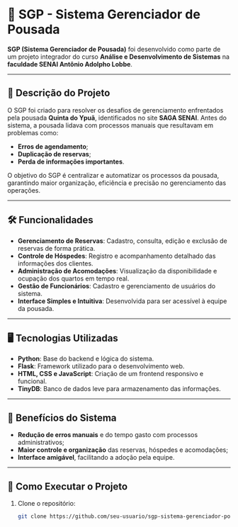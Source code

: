 # 🏨 SGP - Sistema Gerenciador de Pousada

**SGP (Sistema Gerenciador de Pousada)** foi desenvolvido como parte de um projeto integrador do curso **Análise e Desenvolvimento de Sistemas** na **faculdade SENAI Antônio Adolpho Lobbe**.

---

## 🎯 Descrição do Projeto

O SGP foi criado para resolver os desafios de gerenciamento enfrentados pela pousada **Quinta do Ypuã**, identificados no site **SAGA SENAI**. Antes do sistema, a pousada lidava com processos manuais que resultavam em problemas como:
- **Erros de agendamento**;
- **Duplicação de reservas**;
- **Perda de informações importantes**.

O objetivo do SGP é centralizar e automatizar os processos da pousada, garantindo maior organização, eficiência e precisão no gerenciamento das operações.

---

## 🛠️ Funcionalidades

- **Gerenciamento de Reservas**: Cadastro, consulta, edição e exclusão de reservas de forma prática.
- **Controle de Hóspedes**: Registro e acompanhamento detalhado das informações dos clientes.
- **Administração de Acomodações**: Visualização da disponibilidade e ocupação dos quartos em tempo real.
- **Gestão de Funcionários**: Cadastro e gerenciamento de usuários do sistema.
- **Interface Simples e Intuitiva**: Desenvolvida para ser acessível à equipe da pousada.

---

## 🖥️ Tecnologias Utilizadas

- **Python**: Base do backend e lógica do sistema.
- **Flask**: Framework utilizado para o desenvolvimento web.
- **HTML, CSS e JavaScript**: Criação de um frontend responsivo e funcional.
- **TinyDB**: Banco de dados leve para armazenamento das informações.

---

## 🚀 Benefícios do Sistema

- **Redução de erros manuais** e do tempo gasto com processos administrativos;
- **Maior controle e organização** das reservas, hóspedes e acomodações;
- **Interface amigável**, facilitando a adoção pela equipe.

---

## 📂 Como Executar o Projeto

1. Clone o repositório:
   ```bash
   git clone https://github.com/seu-usuario/sgp-sistema-gerenciador-pousada.git
